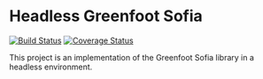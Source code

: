 # Headless Greenfoot Sofia

[![Build Status](https://travis-ci.org/mikesir87/headless-greenfoot-sofia.svg?branch=master)](https://travis-ci.org/mikesir87/headless-greenfoot-sofia)
[![Coverage Status](https://coveralls.io/repos/github/mikesir87/headless-greenfoot-sofia/badge.svg?branch=master)](https://coveralls.io/github/mikesir87/headless-greenfoot-sofia?branch=master)

This project is an implementation of the Greenfoot Sofia library in a headless environment.


